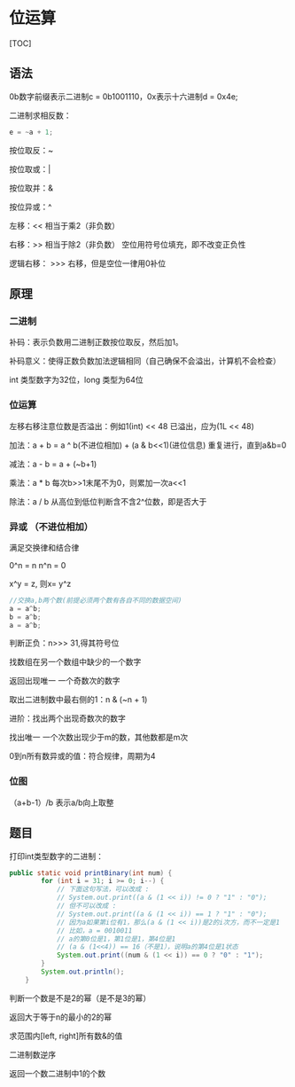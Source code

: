 # 位运算

[TOC]

## 语法

0b数字前缀表示二进制c = 0b1001110，0x表示十六进制d = 0x4e;

二进制求相反数：

```java
e = ~a + 1;
```

按位取反：~

按位取或：|

按位取并：&

按位异或：^

左移：<<    相当于乘2（非负数）

右移：>>    相当于除2（非负数）  空位用符号位填充，即不改变正负性

逻辑右移： >>>    右移，但是空位一律用0补位

## 原理

### 二进制

补码：表示负数用二进制正数按位取反，然后加1。

补码意义：使得正数负数加法逻辑相同（自己确保不会溢出，计算机不会检查）

int 类型数字为32位，long 类型为64位

### 位运算

左移右移注意位数是否溢出：例如1(int) << 48 已溢出，应为(1L <<  48)

加法：a + b = a ^ b(不进位相加) + (a & b<<1)(进位信息)   重复进行，直到a&b=0

减法：a - b = a + (~b+1)

乘法：a * b 每次b>>1末尾不为0，则累加一次a<<1

除法：a / b 从高位到低位判断含不含2^位数，即是否大于

### 异或  （不进位相加）

满足交换律和结合律

0^n = n        n^n = 0

x^y = z, 则x= y^z

```java
//交换a,b两个数(前提必须两个数有各自不同的数据空间)
a = a^b;
b = a^b;
a = a^b;
```

判断正负：n>>> 31,得其符号位

找数组在另一个数组中缺少的一个数字

返回出现唯一 一个奇数次的数字

取出二进制数中最右侧的1：n & (~n + 1)

进阶：找出两个出现奇数次的数字

找出唯一 一个次数出现少于m的数，其他数都是m次

0到n所有数异或的值：符合规律，周期为4

### 位图

（a+b-1）/b 表示a/b向上取整

## 题目

打印int类型数字的二进制：

```java
public static void printBinary(int num) {
		for (int i = 31; i >= 0; i--) {
			// 下面这句写法，可以改成 :
			// System.out.print((a & (1 << i)) != 0 ? "1" : "0");
			// 但不可以改成 :
			// System.out.print((a & (1 << i)) == 1 ? "1" : "0");
			// 因为a如果第i位有1，那么(a & (1 << i))是2的i次方，而不一定是1
			// 比如，a = 0010011
			// a的第0位是1，第1位是1，第4位是1
			// (a & (1<<4)) == 16（不是1），说明a的第4位是1状态
			System.out.print((num & (1 << i)) == 0 ? "0" : "1");
		}
		System.out.println();
	}
```

判断一个数是不是2的幂（是不是3的幂）

返回大于等于n的最小的2的幂

求范围内[left, right]所有数&的值

二进制数逆序

返回一个数二进制中1的个数
